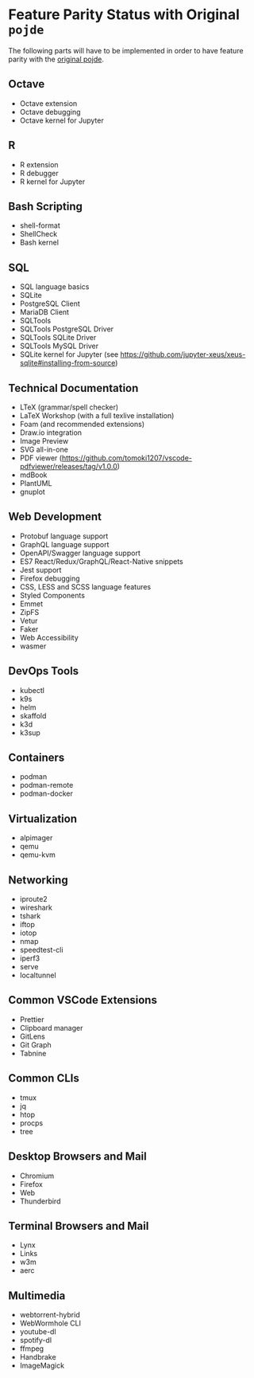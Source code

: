 # Feature Parity Status with Original `pojde`

The following parts will have to be implemented in order to have feature parity with the [original pojde](https://github.com/pojntfx/pojde).

## Octave

- Octave extension
- Octave debugging
- Octave kernel for Jupyter

## R

- R extension
- R debugger
- R kernel for Jupyter

## Bash Scripting

- shell-format
- ShellCheck
- Bash kernel

## SQL

- SQL language basics
- SQLite
- PostgreSQL Client
- MariaDB Client
- SQLTools
- SQLTools PostgreSQL Driver
- SQLTools SQLite Driver
- SQLTools MySQL Driver
- SQLite kernel for Jupyter (see https://github.com/jupyter-xeus/xeus-sqlite#installing-from-source)

## Technical Documentation

- LTeX (grammar/spell checker)
- LaTeX Workshop (with a full texlive installation)
- Foam (and recommended extensions)
- Draw.io integration
- Image Preview
- SVG all-in-one
- PDF viewer (https://github.com/tomoki1207/vscode-pdfviewer/releases/tag/v1.0.0)
- mdBook
- PlantUML
- gnuplot

## Web Development

- Protobuf language support
- GraphQL language support
- OpenAPI/Swagger language support
- ES7 React/Redux/GraphQL/React-Native snippets
- Jest support
- Firefox debugging
- CSS, LESS and SCSS language features
- Styled Components
- Emmet
- ZipFS
- Vetur
- Faker
- Web Accessibility
- wasmer

## DevOps Tools

- kubectl
- k9s
- helm
- skaffold
- k3d
- k3sup

## Containers

- podman
- podman-remote
- podman-docker

## Virtualization

- alpimager
- qemu
- qemu-kvm

## Networking

- iproute2
- wireshark
- tshark
- iftop
- iotop
- nmap
- speedtest-cli
- iperf3
- serve
- localtunnel

## Common VSCode Extensions

- Prettier
- Clipboard manager
- GitLens
- Git Graph
- Tabnine

## Common CLIs

- tmux
- jq
- htop
- procps
- tree

## Desktop Browsers and Mail

- Chromium
- Firefox
- Web
- Thunderbird

## Terminal Browsers and Mail

- Lynx
- Links
- w3m
- aerc

## Multimedia

- webtorrent-hybrid
- WebWormhole CLI
- youtube-dl
- spotify-dl
- ffmpeg
- Handbrake
- ImageMagick
